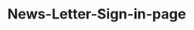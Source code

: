 # News-Letter-Sign-in-page


<!--

News-Letter-Sign-in-page is conneted to Heroku app

With DataBase -->
